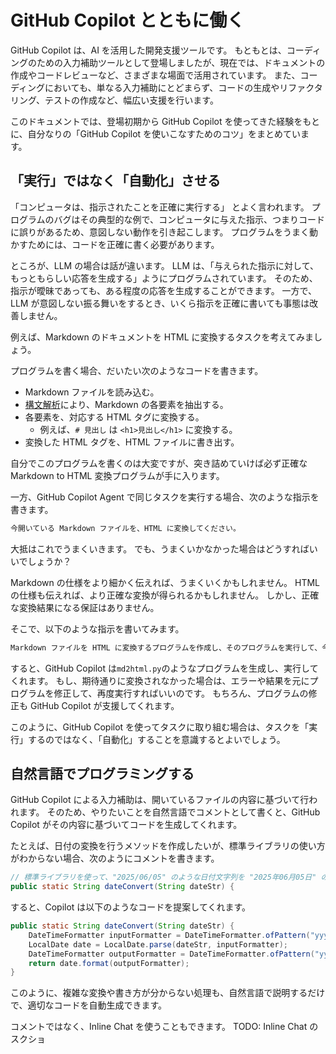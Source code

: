 # GitHub Copilot とともに働く

GitHub Copilot は、AI を活用した開発支援ツールです。
もともとは、コーディングのための入力補助ツールとして登場しましたが、現在では、ドキュメントの作成やコードレビューなど、さまざまな場面で活用されています。
また、コーディングにおいても、単なる入力補助にとどまらず、コードの生成やリファクタリング、テストの作成など、幅広い支援を行います。

このドキュメントでは、登場初期から GitHub Copilot を使ってきた経験をもとに、自分なりの「GitHub Copilot を使いこなすためのコツ」をまとめています。

## 「実行」ではなく「自動化」させる

「コンピュータは、指示されたことを正確に実行する」 とよく言われます。
プログラムのバグはその典型的な例で、コンピュータに与えた指示、つまりコードに誤りがあるため、意図しない動作を引き起こします。
プログラムをうまく動かすためには、コードを正確に書く必要があります。

ところが、LLM の場合は話が違います。
LLM は、「与えられた指示に対して、もっともらしい応答を生成する」ようにプログラムされています。
そのため、指示が曖昧であっても、ある程度の応答を生成することができます。
一方で、LLM が意図しない振る舞いをするとき、いくら指示を正確に書いても事態は改善しません。

例えば、Markdown のドキュメントを HTML に変換するタスクを考えてみましょう。

プログラムを書く場合、だいたい次のようなコードを書きます。

- Markdown ファイルを読み込む。
- [構文解析]()により、Markdown の各要素を抽出する。
- 各要素を、対応する HTML タグに変換する。
  - 例えば、`# 見出し` は `<h1>見出し</h1>` に変換する。
- 変換した HTML タグを、HTML ファイルに書き出す。

自分でこのプログラムを書くのは大変ですが、突き詰めていけば必ず正確な Markdown to HTML 変換プログラムが手に入ります。

一方、GitHub Copilot Agent で同じタスクを実行する場合、次のような指示を書きます。

```markdown
今開いている Markdown ファイルを、HTML に変換してください。
```

大抵はこれでうまくいきます。
でも、うまくいかなかった場合はどうすればいいでしょうか？

Markdown の仕様をより細かく伝えれば、うまくいくかもしれません。
HTML の仕様も伝えれば、より正確な変換が得られるかもしれません。
しかし、正確な変換結果になる保証はありません。

そこで、以下のような指示を書いてみます。

```markdown
Markdown ファイルを HTML に変換するプログラムを作成し、そのプログラムを実行して、今開いている Markdown ファイルを HTML に変換してください。
```

すると、GitHub Copilot は`md2html.py`のようなプログラムを生成し、実行してくれます。
もし、期待通りに変換されなかった場合は、エラーや結果を元にプログラムを修正して、再度実行すればいいのです。
もちろん、プログラムの修正も GitHub Copilot が支援してくれます。

このように、GitHub Copilot を使ってタスクに取り組む場合は、タスクを「実行」するのではなく、「自動化」することを意識するとよいでしょう。

## 自然言語でプログラミングする

GitHub Copilot による入力補助は、開いているファイルの内容に基づいて行われます。
そのため、やりたいことを自然言語でコメントとして書くと、GitHub Copilot がその内容に基づいてコードを生成してくれます。

たとえば、日付の変換を行うメソッドを作成したいが、標準ライブラリの使い方がわからない場合、次のようにコメントを書きます。

```java
// 標準ライブラリを使って、"2025/06/05" のような日付文字列を "2025年06月05日" の形式に変換する
public static String dateConvert(String dateStr) {
```

すると、Copilot は以下のようなコードを提案してくれます。

```java
public static String dateConvert(String dateStr) {
    DateTimeFormatter inputFormatter = DateTimeFormatter.ofPattern("yyyy/MM/dd");
    LocalDate date = LocalDate.parse(dateStr, inputFormatter);
    DateTimeFormatter outputFormatter = DateTimeFormatter.ofPattern("yyyy年MM月dd日");
    return date.format(outputFormatter);
}
```

このように、複雑な変換や書き方が分からない処理も、自然言語で説明するだけで、適切なコードを自動生成できます。

コメントではなく、Inline Chat を使うこともできます。
TODO: Inline Chat のスクショ
